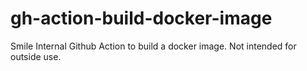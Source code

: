 # gh-action-build-docker-image
Smile Internal Github Action to build a docker image. Not intended for outside use.
